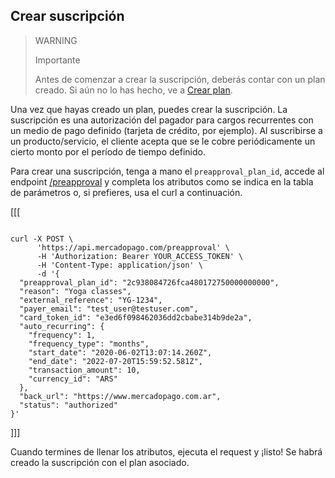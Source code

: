 ## Crear suscripción

> WARNING
>
> Importante
>
> Antes de comenzar a crear la suscripción, deberás contar con un plan creado. Si aún no lo has hecho, ve a [Crear plan](/developers/es/docs/subscriptions/integration-configuration/subscriptions-associated-plan/create-plan).

Una vez que hayas creado un plan, puedes crear la suscripción. La suscripción es una autorización del pagador para cargos recurrentes con un medio de pago definido (tarjeta de crédito, por ejemplo). Al suscribirse a un producto/servicio, el cliente acepta que se le cobre periódicamente un cierto monto por el período de tiempo definido.

Para crear una suscripción, tenga a mano el `preapproval_plan_id`, accede al endpoint [/preapproval](/developers/es/reference/subscriptions/_preapproval/post) y completa los atributos como se indica en la tabla de parámetros o, si prefieres, usa el curl a continuación.

[[[
```curl

curl -X POST \
      'https://api.mercadopago.com/preapproval' \
      -H 'Authorization: Bearer YOUR_ACCESS_TOKEN' \
      -H 'Content-Type: application/json' \ 
      -d '{
  "preapproval_plan_id": "2c938084726fca480172750000000000",
  "reason": "Yoga classes",
  "external_reference": "YG-1234",
  "payer_email": "test_user@testuser.com",
  "card_token_id": "e3ed6f098462036dd2cbabe314b9de2a",
  "auto_recurring": {
    "frequency": 1,
    "frequency_type": "months",
    "start_date": "2020-06-02T13:07:14.260Z",
    "end_date": "2022-07-20T15:59:52.581Z",
    "transaction_amount": 10,
    "currency_id": "ARS"
  },
  "back_url": "https://www.mercadopago.com.ar",
  "status": "authorized"
}'
```
]]]

Cuando termines de llenar los atributos, ejecuta el request y ¡listo! Se habrá creado la suscripción con el plan asociado.